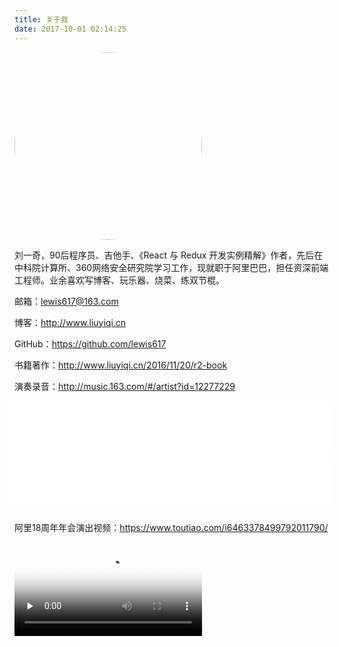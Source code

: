 ```yaml
---
title: 关于我
date: 2017-10-01 02:14:25
---
```


<img src="https://wx2.sinaimg.cn/large/83900b4ely1fk5mzq8ivsj20dw0emna0.jpg" width = "300" alt="" align=center style="border-radius:50%;"/>

刘一奇，90后程序员、吉他手、《React 与 Redux 开发实例精解》作者，先后在中科院计算所、360网络安全研究院学习工作，现就职于阿里巴巴，担任资深前端工程师。业余喜欢写博客、玩乐器、烧菜、练双节棍。

邮箱：[lewis617@163.com](mailto:lewis617@163.com)

博客：<http://www.liuyiqi.cn>

GitHub：<https://github.com/lewis617>

书籍著作：<http://www.liuyiqi.cn/2016/11/20/r2-book>

演奏录音：<http://music.163.com/#/artist?id=12277229>

<iframe frameborder="no" border="0"style="margin-left: -10px;" width="260" height=86 src="//music.163.com/outchain/player?type=2&id=508976312&auto=0&height=66"></iframe>

<iframe frameborder="no" border="0"style="margin-left: -10px;" width="260" height=86 src="//music.163.com/outchain/player?type=2&id=479613273&auto=0&height=66"></iframe>

<iframe frameborder="no" border="0"style="margin-left: -10px;" width="260" height=86 src="//music.163.com/outchain/player?type=2&id=502105796&auto=0&height=66"></iframe>

<iframe frameborder="no" border="0"style="margin-left: -10px;" width="260" height=86 src="//music.163.com/outchain/player?type=2&id=508976342&auto=0&height=66"></iframe>

阿里18周年年会演出视频：https://www.toutiao.com/i6463378499792011790/

<video src="http://gslb.miaopai.com/stream/uk8PpHEYyV3jaQgK3DyfLw2KiQwTdTGj5P~JWQ__.mp4?ssig=84141dc84266c28777411493382d24ee&time_stamp=1506800755090&cookie_id=&vend=1&os=3&partner=1&platform=2&cookie_id=&refer=miaopai&scid=uk8PpHEYyV3jaQgK3DyfLw2KiQwTdTGj5P%7EJWQ__" controls poster="http://bsyimg4.cdn.krcom.cn/stream/uk8PpHEYyV3jaQgK3DyfLw2KiQwTdTGj5P~JWQ___l988_4.jpg" preload="none"></video>

              